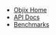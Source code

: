 - [Objix Home](/)
- [API Docs](api.md 'Nothing to see here')
- [Benchmarks](bench.md 'Nothing to see here')
